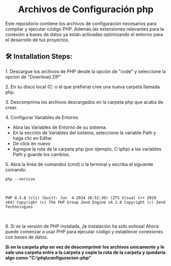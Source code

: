 <h1 align="center" id="title">Archivos de Configuración php</h1>

<p id="description">Este repositorio contiene los archivos de configuración necesarios para compilar y ejecutar código PHP. Además las extensiones relevantes para la conexión a bases de datos ya están activadas optimizando el entorno para el desarrollo de tus proyectos.</p>

<h2>🛠️ Installation Steps:</h2>

<p>1. Descargue los archivos de PHP desde la opción de "code" y seleccione la opcion de "Download ZIP"</p>

<p>2. En su disco local (C: o el que prefiera) cree una nueva carpeta llamada php.</p>

<p>3. Descomprima los archivos descargados en la carpeta php que acaba de crear.</p>

<p>
   4. Configurar Variables de Entorno
  <ul>
     <li>Abra las Variables de Entorno de su sistema.</li>
     <li>En la sección de Variables del sistema, seleccione la variable Path y haga clic en Editar.</li>
     <li>De click en nuevo</li>
     <li>Agregue la ruta de la carpeta php (por ejemplo, C:\php) a las variables Path y guarde los cambios.</li>
  </ul
</p>

<p>5. Abra la línea de comandos (cmd) o la terminal y escriba el siguiente comando:</p>

``` 
php --version 
```
<br/>

```
PHP 8.3.8 (cli) (built: Jun  4 2024 18:52:30) (ZTS Visual C++ 2019 x64) Copyright (c) The PHP Group Zend Engine v4.3.8 Copyright (c) Zend Technologies
```
<br/>

<p>6. Si ve la versión de PHP instalada, ¡la instalación ha sido exitosa! Ahora puede comenzar a usar PHP para ejecutar código y establecer conexiones con bases de datos.</p>

<strong>Si en la carpeta php en vez de descomprimir los archivos unicamente y le sale una carpeta entre a la carpeta y copie la ruta de la carpeta y quedaria algo como "C:\php\configuracion-php"</strong>